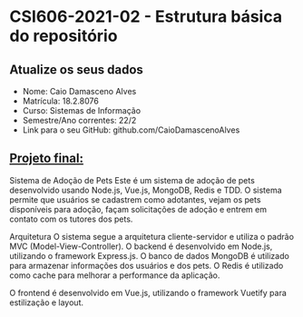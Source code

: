 # **CSI606-2021-02 - Estrutura básica do repositório**

## Atualize os seus dados

- Nome: Caio Damasceno Alves
- Matrícula: 18.2.8076
- Curso: Sistemas de Informação
- Semestre/Ano correntes: 22/2
- Link para o seu GitHub: github.com/CaioDamascenoAlves

## [Projeto final:](./Projeto/README.md)

Sistema de Adoção de Pets
Este é um sistema de adoção de pets desenvolvido usando Node.js, Vue.js, MongoDB, Redis e TDD. O sistema permite que usuários se cadastrem como adotantes, vejam os pets disponíveis para adoção, façam solicitações de adoção e entrem em contato com os tutores dos pets.

Arquitetura
O sistema segue a arquitetura cliente-servidor e utiliza o padrão MVC (Model-View-Controller). O backend é desenvolvido em Node.js, utilizando o framework Express.js. O banco de dados MongoDB é utilizado para armazenar informações dos usuários e dos pets. O Redis é utilizado como cache para melhorar a performance da aplicação.

O frontend é desenvolvido em Vue.js, utilizando o framework Vuetify para estilização e layout.
